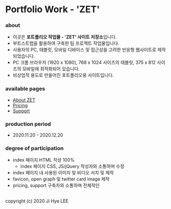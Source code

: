 # Portfolio Work - 'ZET'

### about
- 이곳은 **포트폴리오 작업물 - 'ZET' 사이트 저장소**입니다.
- 부트스트랩을 활용하여 구축한 팀 프로젝트 작업물입니다.
- 사용자의 PC, 태블릿, 모바일 디바이스 및 접근성을 고려한 반응형 웹사이트로 제작되었습니다.
- PC 크롬 브라우저 (1920 x 1080), 768 x 1024 사이즈의 태블릿, 375 x 812 사이즈의 모바일에 최적화되어 있습니다.
- 비상업적 용도로 만들어진 포트폴리오용 사이트입니다.

### available pages
- [About ZET](https://absolutelyfullycapable.github.io/zet)
- [Pricing](https://absolutelyfullycapable.github.io/zet/pricing.html)
- [Support](https://absolutelyfullycapable.github.io/zet/support.html)

### production period
- 2020.11.20 - 2020.12.20

### degree of participation
- index 페이지 HTML 작성 100%
    - index 페이지 CSS, JS/jQuery 작성자와 소통하며 수정
- index 페이지 내 사용된 이미지 및 비디오 서치 및 제작
- favicon, open graph 및 twitter card image 제작
- pricing, support 구축자와 소통하며 전체적인 

<br>
copyright (c) 2020 Ji Hye LEE
